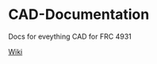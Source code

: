 # CAD-Documentation

Docs for eveything CAD for FRC 4931

[Wiki](https://github.com/JakobSchoeberle/CAD-Documentation/wiki)
